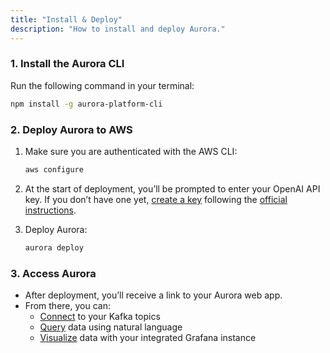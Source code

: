 ```yaml
---
title: "Install & Deploy"
description: "How to install and deploy Aurora."
---
```


### 1. Install the Aurora CLI

Run the following command in your terminal:

```bash
npm install -g aurora-platform-cli
```

### 2. Deploy Aurora to AWS

1. Make sure you are authenticated with the AWS CLI:

   ```bash
   aws configure
   ```
2. At the start of deployment, you’ll be prompted to enter your OpenAI API key. If you don’t have one yet, [create a key](https://platform.openai.com/api-keys) following the [official instructions](https://platform.openai.com/docs/libraries#create-and-export-an-api-key).
3. Deploy Aurora:

   ```bash
   aurora deploy
   ```

### 3. Access Aurora

* After deployment, you’ll receive a link to your Aurora web app.
* From there, you can:
  * [Connect](https://auroraplatform.github.io/docs/connect/) to your Kafka topics
  * [Query](https://auroraplatform.github.io/docs/query/) data using natural language
  * [Visualize](https://auroraplatform.github.io/docs/visualize/) data with your integrated Grafana instance
